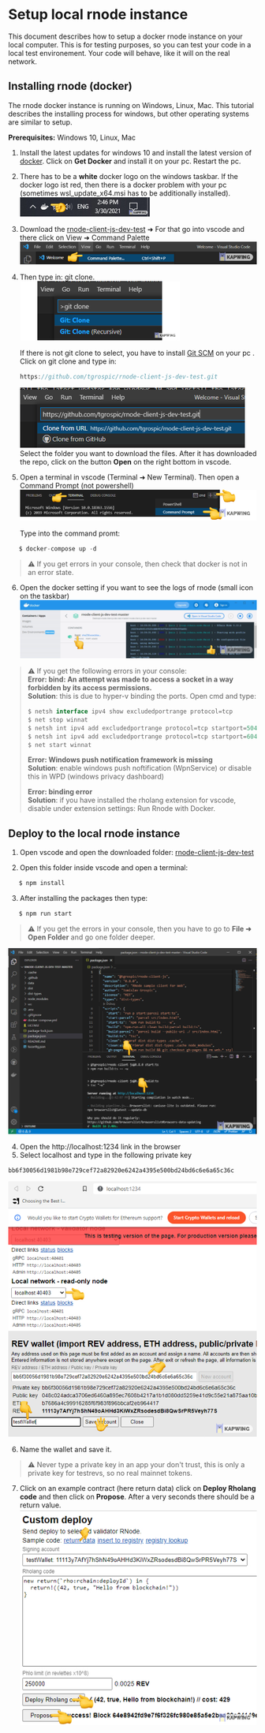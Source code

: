 # Setup local rnode instance

This document describes how to setup a docker rnode instance on your local computer. This is for testing purposes, so you can test your code in a local test environement. Your code will behave, like it will on the real network.

## Installing rnode (docker)

The rnode docker instance is running on Windows, Linux, Mac. This tutorial describes the installing process for windows, but other operating systems are similar to setup.

**Prerequisites:**
Windows 10, Linux, Mac

1. Install the latest updates for windows 10 and install the latest version of [docker](https://hub.docker.com/editions/community/docker-ce-desktop-windows/). Click on **Get Docker** and install it on your pc. Restart the pc.
2. There has to be a **white** docker logo on the windows taskbar.
   If the docker logo ist red, then there is a docker problem with your pc (sometimes wsl_update_x64.msi has to be additionally installed).
   ![vscode1](./images/vscode-1.png)

3. Download the [rnode-client-js-dev-test](https://github.com/tgrospic/rnode-client-js-dev-test) ➜ For that go into vscode and there click on View ➜ Command Palette
   ![vscode1](./images/vscode-8.png)
4. Then type in: git clone.  
   ![vscode1](./images/vscode-9.png)

   If there is not git clone to select, you have to install [Git SCM](https://git-scm.com/downloads) on your pc .
   Click on git clone and type in:

   ```javascript
   https://github.com/tgrospic/rnode-client-js-dev-test.git
   ```

   ![vscode1](./images/vscode-10.png)  
   Select the folder you want to download the files. After it has downloaded the repo, click on the button **Open** on the right bottom in vscode.

5. Open a terminal in vscode (Terminal ➜ New Terminal). Then open a Command Prompt (not powershell)
   ![vscode1](./images/vscode-11.png)

   Type into the command promt:

```javascript
   $ docker-compose up -d
```

> ⚠️ If you get errors in your console, then check that docker is not in an error state.

6. Open the docker setting if you want to see the logs of rnode (small icon on the taskbar)
   ![sdk-2](./images/sdk-2.png)

> ⚠️ If you get the following errors in your console:  
> **Error: bind: An attempt was made to access a socket in a way forbidden by its access permissions.**  
> **Solution**: this is due to hyper-v binding the ports. Open cmd and type:
>
> ```javascript
> $ netsh interface ipv4 show excludedportrange protocol=tcp
> $ net stop winnat
> $ netsh int ipv4 add excludedportrange protocol=tcp startport=50400 numberofports=10
> $ netsh int ipv4 add excludedportrange protocol=tcp startport=60400 numberofports=10
> $ net start winnat
> ```
>
> **Error: Windows push notification framework is missing**  
> **Solution**: enable windows push noftification (WpnService) or disable this in WPD (windows privacy dashboard)
>
> **Error: binding error**  
> **Solution**: if you have installed the rholang extension for vscode, disable under extension settings: Run Rnode with Docker.

## Deploy to the local rnode instance

1. Open vscode and open the downloaded folder: [rnode-client-js-dev-test](https://github.com/tgrospic/rnode-client-js-dev-test)

2. Open this folder inside vscode and open a terminal:

```javascript
   $ npm install
```

3. After installing the packages then type:

```javascript
   $ npm run start
```

> ⚠️ If you get the errors in your console, then you have to go to **File ➜ Open Folder** and go one folder deeper.

![sdk-3](./images/sdk-3.png)

4. Open the http://localhost:1234 link in the browser
5. Select localhost and type in the following private key

```bash
bb6f30056d1981b98e729cef72a82920e6242a4395e500bd24bd6c6e6a65c36c
```

![sdk-4](./images/sdk-4.png)

6. Name the wallet and save it.

> ⚠️ Never type a private key in an app your don't trust, this is only a private key for testrevs, so no real mainnet tokens.

7. Click on an example contract (here return data) click on **Deploy Rholang code** and then click on **Propose**. After a very seconds there should be a return value.
   ![sdk-5](./images/sdk-5.png)
